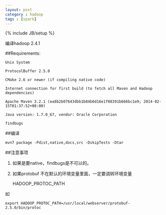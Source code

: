 ```yaml
---
layout: post
category : hadoop
tags : [spark]
---
```

{% include JB/setup %}


编译hadoop 2.4.1

##Requirements:

    Unix System

    ProtocolBuffer 2.5.0

    CMake 2.6 or newer (if compiling native code)

    Internet connection for first build (to fetch all Maven and Hadoop dependencies)

    Apache Maven 3.2.1 (ea8b2b07643dbb1b84b6d16e1f08391b666bc1e9; 2014-02-15T01:37:52+08:00)

    Java version: 1.7.0_67, vendor: Oracle Corporation

    findbugs

##编译

    mvn7 package -Pdist,native,docs,src -DskipTests -Dtar

##注意事项
1. 如果是要native，findbugs是不可以的。

2. 如果protobuf 不在默认的环境变量里面，一定要调转环境变量

    HADOOP_PROTOC_PATH

如

    export HADOOP_PROTOC_PATH=/usr/local/webserver/protobuf-2.5.0/bin/protoc

